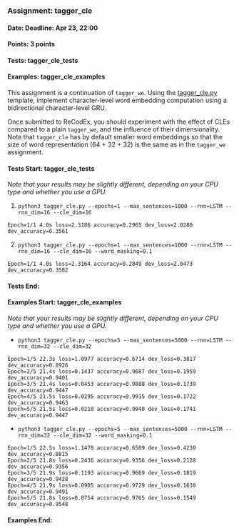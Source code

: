 ### Assignment: tagger_cle
#### Date: Deadline: Apr 23, 22:00
#### Points: 3 points
#### Tests: tagger_cle_tests
#### Examples: tagger_cle_examples

This assignment is a continuation of `tagger_we`. Using the
[tagger_cle.py](https://github.com/ufal/npfl138/tree/master/labs/08/tagger_cle.py)
template, implement character-level word embedding computation using
a bidirectional character-level GRU.

Once submitted to ReCodEx, you should experiment with the effect of CLEs
compared to a plain `tagger_we`, and the influence of their dimensionality. Note
that `tagger_cle` has by default smaller word embeddings so that the size
of word representation (64 + 32 + 32) is the same as in the `tagger_we` assignment.

#### Tests Start: tagger_cle_tests
_Note that your results may be slightly different, depending on your CPU type and whether you use a GPU._

1. `python3 tagger_cle.py --epochs=1 --max_sentences=1000 --rnn=LSTM --rnn_dim=16 --cle_dim=16`
```
Epoch=1/1 4.0s loss=2.3186 accuracy=0.2965 dev_loss=2.0280 dev_accuracy=0.3561
```

2. `python3 tagger_cle.py --epochs=1 --max_sentences=1000 --rnn=LSTM --rnn_dim=16 --cle_dim=16 --word_masking=0.1`
```
Epoch=1/1 4.0s loss=2.3164 accuracy=0.2849 dev_loss=2.0473 dev_accuracy=0.3582
```
#### Tests End:
#### Examples Start: tagger_cle_examples
_Note that your results may be slightly different, depending on your CPU type and whether you use a GPU._

- `python3 tagger_cle.py --epochs=5 --max_sentences=5000 --rnn=LSTM --rnn_dim=32 --cle_dim=32`
```
Epoch=1/5 22.3s loss=1.0977 accuracy=0.6714 dev_loss=0.3817 dev_accuracy=0.8926
Epoch=2/5 21.4s loss=0.1437 accuracy=0.9687 dev_loss=0.1959 dev_accuracy=0.9401
Epoch=3/5 21.4s loss=0.0453 accuracy=0.9888 dev_loss=0.1739 dev_accuracy=0.9447
Epoch=4/5 21.5s loss=0.0295 accuracy=0.9915 dev_loss=0.1722 dev_accuracy=0.9463
Epoch=5/5 21.5s loss=0.0210 accuracy=0.9940 dev_loss=0.1741 dev_accuracy=0.9447
```

- `python3 tagger_cle.py --epochs=5 --max_sentences=5000 --rnn=LSTM --rnn_dim=32 --cle_dim=32 --word_masking=0.1`
```
Epoch=1/5 22.5s loss=1.1478 accuracy=0.6509 dev_loss=0.4230 dev_accuracy=0.8815
Epoch=2/5 21.8s loss=0.2436 accuracy=0.9356 dev_loss=0.2128 dev_accuracy=0.9356
Epoch=3/5 21.9s loss=0.1193 accuracy=0.9669 dev_loss=0.1819 dev_accuracy=0.9428
Epoch=4/5 21.9s loss=0.0905 accuracy=0.9729 dev_loss=0.1630 dev_accuracy=0.9491
Epoch=5/5 21.8s loss=0.0754 accuracy=0.9765 dev_loss=0.1549 dev_accuracy=0.9548
```
#### Examples End:

